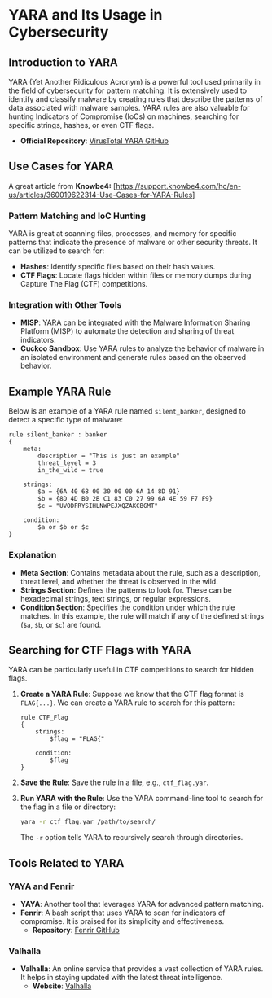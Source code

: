 # YARA and Its Usage in Cybersecurity

## Introduction to YARA
YARA (Yet Another Ridiculous Acronym) is a powerful tool used primarily in the field of cybersecurity for pattern matching. It is extensively used to identify and classify malware by creating rules that describe the patterns of data associated with malware samples. YARA rules are also valuable for hunting Indicators of Compromise (IoCs) on machines, searching for specific strings, hashes, or even CTF flags.

- **Official Repository**: [VirusTotal YARA GitHub](https://github.com/VirusTotal/yara)

## Use Cases for YARA

A great article from **Knowbe4:** [https://support.knowbe4.com/hc/en-us/articles/360019622314-Use-Cases-for-YARA-Rules]

### Pattern Matching and IoC Hunting
YARA is great at scanning files, processes, and memory for specific patterns that indicate the presence of malware or other security threats. It can be utilized to search for:
- **Hashes**: Identify specific files based on their hash values.
- **CTF Flags**: Locate flags hidden within files or memory dumps during Capture The Flag (CTF) competitions.

### Integration with Other Tools
- **MISP**: YARA can be integrated with the Malware Information Sharing Platform (MISP) to automate the detection and sharing of threat indicators.
- **Cuckoo Sandbox**: Use YARA rules to analyze the behavior of malware in an isolated environment and generate rules based on the observed behavior.

## Example YARA Rule
Below is an example of a YARA rule named `silent_banker`, designed to detect a specific type of malware:

```yara
rule silent_banker : banker
{
    meta:
        description = "This is just an example"
        threat_level = 3
        in_the_wild = true

    strings:
        $a = {6A 40 68 00 30 00 00 6A 14 8D 91}
        $b = {8D 4D B0 2B C1 83 C0 27 99 6A 4E 59 F7 F9}
        $c = "UVODFRYSIHLNWPEJXQZAKCBGMT"

    condition:
        $a or $b or $c
}
```

### Explanation
- **Meta Section**: Contains metadata about the rule, such as a description, threat level, and whether the threat is observed in the wild.
- **Strings Section**: Defines the patterns to look for. These can be hexadecimal strings, text strings, or regular expressions.
- **Condition Section**: Specifies the condition under which the rule matches. In this example, the rule will match if any of the defined strings (`$a`, `$b`, or `$c`) are found.

## Searching for CTF Flags with YARA
YARA can be particularly useful in CTF competitions to search for hidden flags.

1. **Create a YARA Rule**:
   Suppose we know that the CTF flag format is `FLAG{...}`. We can create a YARA rule to search for this pattern:

    ```yara
    rule CTF_Flag
    {
        strings:
            $flag = "FLAG{"

        condition:
            $flag
    }
    ```

2. **Save the Rule**:
   Save the rule in a file, e.g., `ctf_flag.yar`.

3. **Run YARA with the Rule**:
   Use the YARA command-line tool to search for the flag in a file or directory:

    ```sh
    yara -r ctf_flag.yar /path/to/search/
    ```

   The `-r` option tells YARA to recursively search through directories.

## Tools Related to YARA
### YAYA and Fenrir
- **YAYA**: Another tool that leverages YARA for advanced pattern matching.
- **Fenrir**: A bash script that uses YARA to scan for indicators of compromise. It is praised for its simplicity and effectiveness.
  - **Repository**: [Fenrir GitHub](https://github.com/Neo23x0/Fenrir)

### Valhalla
- **Valhalla**: An online service that provides a vast collection of YARA rules. It helps in staying updated with the latest threat intelligence.
  - **Website**: [Valhalla](https://valhalla.nextron-systems.com/)

